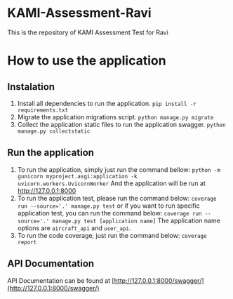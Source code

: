 # KAMI-Assessment-Ravi
This is the repository of KAMI Assessment Test for Ravi

# How to use the application
## Instalation
1. Install all dependencies to run the application.
`pip install -r requirements.txt`
2. Migrate the application migrations script.
`python manage.py migrate`
3. Collect the application static files to run the application swagger.
`python manage.py collectstatic`

## Run the application
1. To run the application, simply just run the command bellow:
`python -m gunicorn myproject.asgi:application -k uvicorn.workers.UvicornWorker`
And the application will be run at http://127.0.0.1:8000
2. To run the application test, please run the command below:
`coverage run --source='.' manage.py test`
or if you want to run specific application test, you can run the command below:
`coverage run --source='.' manage.py test [application name]`
The application name options are `aircraft_api` and `user_api`.
3. To run the code coverage, just run the command below:
`coverage report`

## API Documentation
API Documentation can be found at [http://127.0.0.1:8000/swagger/](http://127.0.0.1:8000/swagger/)
